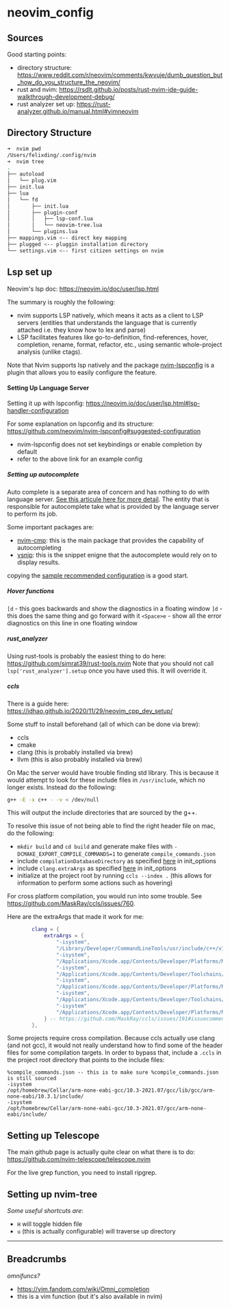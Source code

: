 # neovim_config
## Sources
Good starting points:
- directory structure: https://www.reddit.com/r/neovim/comments/kwvuje/dumb_question_but_how_do_you_structure_the_neovim/
- rust and nvim: https://rsdlt.github.io/posts/rust-nvim-ide-guide-walkthrough-development-debug/
- rust analyzer set up: https://rust-analyzer.github.io/manual.html#vimneovim

## Directory Structure
```BASH
➜  nvim pwd
/Users/felixding/.config/nvim
➜  nvim tree
.
├── autoload
│   └── plug.vim
├── init.lua
├── lua
│   └── fd
│       ├── init.lua
│       ├── plugin-conf
│       │   ├── lsp-conf.lua
│       │   └── neovim-tree.lua
│       └── plugins.lua
├── mappings.vim <-- direct key mapping
├── plugged <-- pluggin installation directory
└── settings.vim <-- first citizen settings on nvim
```

## Lsp set up
Neovim's lsp doc: https://neovim.io/doc/user/lsp.html

The summary is roughly the following:
- nvim supports LSP natively, which means it acts as a client to LSP servers (entities that understands the language that is currently attached i.e. they know how to lex and parse)
- LSP facilitates features like go-to-definition, find-references, hover, completion, rename, format, refactor, etc., using semantic whole-project analysis (unlike ctags).

Note that Nvim supports lsp natively and the package [nvim-lspconfig](https://github.com/neovim/nvim-lspconfig) is a plugin that allows you to easily configure the feature. 

#### Setting Up Language Server
Setting it up with lspconfig: https://neovim.io/doc/user/lsp.html#lsp-handler-configuration

For some explanation on lspconfig and its structure: https://github.com/neovim/nvim-lspconfig#suggested-configuration
- nvim-lspconfig does not set keybindings or enable completion by default
- refer to the above link for an example config

##### Setting up autocomplete
Auto complete is a separate area of concern and has nothing to do with language server. [See this articule here for more detail](https://github.com/neovim/nvim-lspconfig/wiki/Autocompletion). 
The entity that is responsible for autocomplete take what is provided by the language server to perform its job.

Some important packages are: 
- [nvim-cmp](https://github.com/hrsh7th/nvim-cmp/): this is the main package that provides the capability of autocompleting
- [vsnip](https://github.com/hrsh7th/vim-vsnip): this is the snippet enigne that the autocomplete would rely on to display results. 

 copying the [sample recommended configuration](https://github.com/hrsh7th/nvim-cmp/#recommended-configuration) is a good start.

##### Hover functions
`[d` - this goes backwards and show the diagnostics in a floating window
`]d` - this does the same thing and go forward with it
`<Space>e` - show all the error diagnostics on this line in one floating window

##### rust_analyzer
Using rust-tools is probably the easiest thing to do here: https://github.com/simrat39/rust-tools.nvim
Note that you should not call `lsp['rust_analyzer'].setup` once you have used this. It will override it. 

##### ccls
There is a guide here: https://jdhao.github.io/2020/11/29/neovim_cpp_dev_setup/

Some stuff to install beforehand (all of which can be done via brew):
- ccls
- cmake
- clang (this is probably installed via brew)
- llvm (this is also probably installed via brew)

On Mac the server would have trouble finding std library. This is because it would attempt to look for these include files in `/usr/include`, which no longer exists. Instead do the following:
```bash
g++ -E -x c++ - -v < /dev/null
```
This will output the include directories that are sourced by the g++. 

To resolve this issue of not being able to find the right header file on mac, do the following:
- `mkdir build` and `cd build` and generate make files with `-DCMAKE_EXPORT_COMPILE_COMMANDS=1` to generate `compile_commands.json`
- include `compilationDatabaseDirectory` as specified [here](https://github.com/MaskRay/ccls/wiki/Customization#compilationdatabasedirectory) in init_options
- include `clang.extraArgs` as specified [here](https://github.com/MaskRay/ccls/issues/191#issuecomment-453809905) in init_options
- initialize at the project root by running `ccls --index .` (this allows for information to perform some actions such as hovering)

For cross platform compilation, you would run into some trouble. See https://github.com/MaskRay/ccls/issues/760. 

Here are the extraArgs that made it work for me:
```Lua
        clang = {
            extraArgs = {
                "-isystem",
                "/Library/Developer/CommandLineTools/usr/include/c++/v1",
                "-isystem",
                "/Applications/Xcode.app/Contents/Developer/Platforms/MacOSX.platform/Developer/SDKs/MacOSX.sdk/usr/include/c++/v1",
                "-isystem",
                "/Applications/Xcode.app/Contents/Developer/Toolchains/XcodeDefault.xctoolchain/usr/lib/clang/14.0.0/include",
                "-isystem",
                "/Applications/Xcode.app/Contents/Developer/Platforms/MacOSX.platform/Developer/SDKs/MacOSX.sdk/usr/include",
                "-isystem",
                "/Applications/Xcode.app/Contents/Developer/Toolchains/XcodeDefault.xctoolchain/usr/include",
                "-isystem"
                "/Applications/Xcode.app/Contents/Developer/Platforms/MacOSX.platform/Developer/SDKs/MacOSX.sdk/System/Library/Frameworks"
            } -- https://github.com/MaskRay/ccls/issues/191#issuecomment-453809905
        },
```

Some projects require cross compilation. Because ccls actually use clang (and not gcc), it would not really understand how to find some of the header files for some compilation targets. 
In order to bypass that, include a `.ccls` in the project root directory that points to the include files:
```
%compile_commands.json -- this is to make sure %compile_commands.json is still sourced
-isystem
/opt/homebrew/Cellar/arm-none-eabi-gcc/10.3-2021.07/gcc/lib/gcc/arm-none-eabi/10.3.1/include/
-isystem
/opt/homebrew/Cellar/arm-none-eabi-gcc/10.3-2021.07/gcc/arm-none-eabi/include/
```

## Setting up Telescope
The main github page is actually quite clear on what there is to do: https://github.com/nvim-telescope/telescope.nvim

For the live grep function, you need to install ripgrep.

## Setting up nvim-tree
*Some useful shortcuts are*:
- `H` will toggle hidden file
- `u` (this is actually configurable) will traverse up directory

---
## Breadcrumbs
*omnifuncs?*
- https://vim.fandom.com/wiki/Omni_completion
- this is a vim function (but it's also available in nvim)
